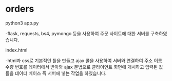 # orders
python3 app.py

-flask, requests, bs4, pymongo 등을 사용하여 주문 사이트에 대한 서버를 구축하였습니다.

index.html

-html과 css로 기본적인 틀을 만들고 ajax 콜을 사용하여 서버와 연결하여 주소 이름 수량 번호를 데이터에서
받아와 ajax 문법으로 클라이언트 화면에 개시하고 입력된 값들을 데이터 베이스 즉 서버에 넣는 작업을 하였습니다.
